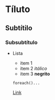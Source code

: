 # Tíluto
## Subtítilo
### Subsubtítulo


* Lista
     + item 1
     + item 2 *itálico*
     + item 3 **negrito**

     <code>foreach()...</code>

     [Link](https://www.oul.com.br)		
